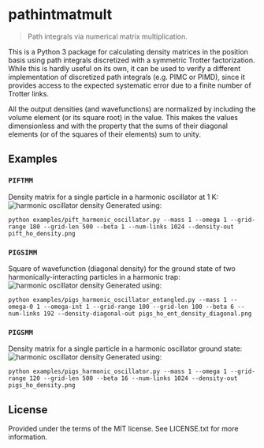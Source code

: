 # pathintmatmult

> Path integrals via numerical matrix multiplication.

This is a Python 3 package for calculating density matrices in the position basis using path integrals discretized with a symmetric Trotter factorization.
While this is hardly useful on its own, it can be used to verify a different implementation of discretized path integrals (e.g. PIMC or PIMD), since it provides access to the expected systematic error due to a finite number of Trotter links.

All the output densities (and wavefunctions) are normalized by including the volume element (or its square root) in the value.
This makes the values dimensionless and with the property that the sums of their diagonal elements (or of the squares of their elements) sum to unity.


## Examples

### `PIFTMM`

Density matrix for a single particle in a harmonic oscillator at 1 K:
![harmonic oscillator density](https://0.github.io/pathintmatmult/examples/pift_ho_density.png)
Generated using:
```
python examples/pift_harmonic_oscillator.py --mass 1 --omega 1 --grid-range 180 --grid-len 500 --beta 1 --num-links 1024 --density-out pift_ho_density.png
```

### `PIGSIMM`

Square of wavefunction (diagonal density) for the ground state of two harmonically-interacting particles in a harmonic trap:
![harmonic oscillator density](https://0.github.io/pathintmatmult/examples/pigs_ho_ent_density_diagonal.png)
Generated using:
```
python examples/pigs_harmonic_oscillator_entangled.py --mass 1 --omega-0 1 --omega-int 1 --grid-range 100 --grid-len 100 --beta 6 --num-links 192 --density-diagonal-out pigs_ho_ent_density_diagonal.png
```

### `PIGSMM`

Density matrix for a single particle in a harmonic oscillator ground state:
![harmonic oscillator density](https://0.github.io/pathintmatmult/examples/pigs_ho_density.png)
Generated using:
```
python examples/pigs_harmonic_oscillator.py --mass 1 --omega 1 --grid-range 120 --grid-len 500 --beta 16 --num-links 1024 --density-out pigs_ho_density.png
```


## License

Provided under the terms of the MIT license.
See LICENSE.txt for more information.
